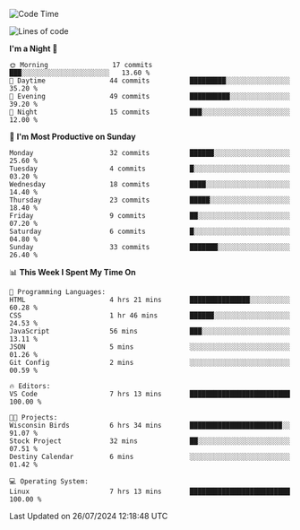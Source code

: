 <!--START_SECTION:waka-->
![Code Time](http://img.shields.io/badge/Code%20Time-205%20hrs%2016%20mins-blue)

![Lines of code](https://img.shields.io/badge/From%20Hello%20World%20I%27ve%20Written-15.7%20thousand%20lines%20of%20code-blue)

**I'm a Night 🦉** 

```text
🌞 Morning                17 commits          ███░░░░░░░░░░░░░░░░░░░░░░   13.60 % 
🌆 Daytime                44 commits          █████████░░░░░░░░░░░░░░░░   35.20 % 
🌃 Evening                49 commits          ██████████░░░░░░░░░░░░░░░   39.20 % 
🌙 Night                  15 commits          ███░░░░░░░░░░░░░░░░░░░░░░   12.00 % 
```
📅 **I'm Most Productive on Sunday** 

```text
Monday                   32 commits          ██████░░░░░░░░░░░░░░░░░░░   25.60 % 
Tuesday                  4 commits           █░░░░░░░░░░░░░░░░░░░░░░░░   03.20 % 
Wednesday                18 commits          ████░░░░░░░░░░░░░░░░░░░░░   14.40 % 
Thursday                 23 commits          █████░░░░░░░░░░░░░░░░░░░░   18.40 % 
Friday                   9 commits           ██░░░░░░░░░░░░░░░░░░░░░░░   07.20 % 
Saturday                 6 commits           █░░░░░░░░░░░░░░░░░░░░░░░░   04.80 % 
Sunday                   33 commits          ███████░░░░░░░░░░░░░░░░░░   26.40 % 
```


📊 **This Week I Spent My Time On** 

```text
💬 Programming Languages: 
HTML                     4 hrs 21 mins       ███████████████░░░░░░░░░░   60.28 % 
CSS                      1 hr 46 mins        ██████░░░░░░░░░░░░░░░░░░░   24.53 % 
JavaScript               56 mins             ███░░░░░░░░░░░░░░░░░░░░░░   13.11 % 
JSON                     5 mins              ░░░░░░░░░░░░░░░░░░░░░░░░░   01.26 % 
Git Config               2 mins              ░░░░░░░░░░░░░░░░░░░░░░░░░   00.59 % 

🔥 Editors: 
VS Code                  7 hrs 13 mins       █████████████████████████   100.00 % 

🐱‍💻 Projects: 
Wisconsin Birds          6 hrs 34 mins       ███████████████████████░░   91.07 % 
Stock Project            32 mins             ██░░░░░░░░░░░░░░░░░░░░░░░   07.51 % 
Destiny Calendar         6 mins              ░░░░░░░░░░░░░░░░░░░░░░░░░   01.42 % 

💻 Operating System: 
Linux                    7 hrs 13 mins       █████████████████████████   100.00 % 
```


 Last Updated on 26/07/2024 12:18:48 UTC
<!--END_SECTION:waka-->
